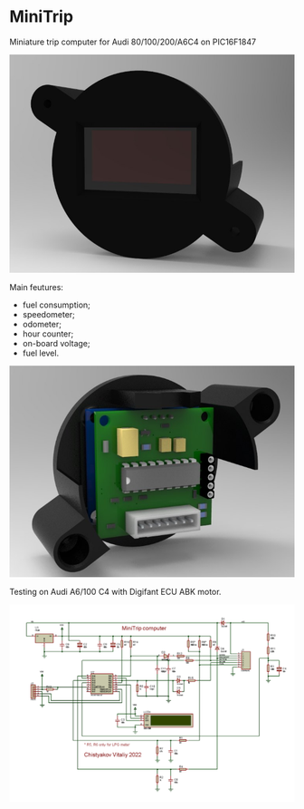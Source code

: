 # MiniTrip
Miniature trip computer for Audi 80/100/200/A6C4 on PIC16F1847

![Front](MiniTrip_Front.jpg)

Main feutures:
- fuel consumption;
- speedometer;
- odometer;
- hour counter;
- on-board voltage;
- fuel level.


![Back](MiniTrip_Back.jpg)


Testing on Audi A6/100 C4 with Digifant ECU ABK motor.



![Schem](PCB/schematic.gif)